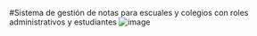 #Sistema de gestión de notas para escuales y colegios con roles administrativos y estudiantes
![image](https://github.com/SebsMusicLive/Gestion-Notas/assets/115403809/ae944a47-71f2-45b8-bdaa-69d729cc888b)
